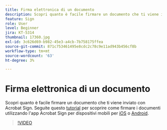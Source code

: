 ```yaml
---
title: Firma elettronica di un documento
description: Scopri quanto è facile firmare un documento che ti viene inviato con Acrobat Sign
feature: Sign
role: User
level: Beginner
jira: KT-5314
thumbnail: 17360.jpg
exl-id: 3c626d69-b982-45e3-a4cb-7b758175ffea
source-git-commit: 871c753461495e8cdc2c78c9e11ad943b456cf8b
workflow-type: tm+mt
source-wordcount: '63'
ht-degree: 3%

---
```


# Firma elettronica di un documento

Scopri quanto è facile firmare un documento che ti viene inviato con Acrobat Sign. Seguite questo [tutorial](../mobile/sign-mobile.md) per scoprire come firmare i documenti utilizzando l&#39;app Acrobat Sign per dispositivi mobili per [iOS](https://apps.apple.com/it/app/adobe-sign/id481082197) o [Android](https://play.google.com/store/apps/details?id=com.adobe.echosign&amp;hl=it).

>[!VIDEO](https://video.tv.adobe.com/v/344217?quality=12&learn=on&hidetitle=true)
